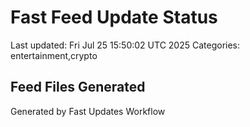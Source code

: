 # Fast Feed Update Status
Last updated: Fri Jul 25 15:50:02 UTC 2025
Categories: entertainment,crypto

## Feed Files Generated

Generated by Fast Updates Workflow
